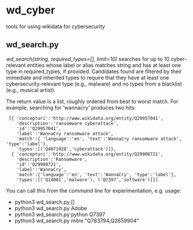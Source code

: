 # wd_cyber
tools for using wikidata for cybersecurity

## wd_search.py 

*wd_search(string, required_types=[], limit=10)* searches for up to 10 cyber-relevant entities whose label or alias matches string
and has at least one type in required_types, if provided.  Candidates found are filtered by their immediate and inherited types to require that they have at least one cybersecurity-relevant type (e.g., malware) and no types from a blacklist (e.g., musical artist).

The return value is a list, roughly ordered from best to worst match.  For example, searching for 'wannacry' produces two hits:
```
 [{ 'concepturi':'http://www.wikidata.org/entity/Q29957041',
    'description':'ransomware cyberattack',
    'id':'Q29957041',
    'label':'WannaCry ransomware attack',
    'match':{ 'language':'en', 'text':'WannaCry ransomware attack', 'type':'label'},
    'types':[('Q4071928','cyberattack')]},
  { 'concepturi':'http://www.wikidata.org/entity/Q29908721',
    'description':'Ransomware',
    'id':'Q29908721',
    'label':'WannaCry',
    'match':{'language':'en', 'text':'WannaCry', 'type':'label'},
    'types':[('Q14001','malware'), ('Q7397','software')]}]
```

You can call this from the *command line* for experimentation, e.g. usage:
 * python3 wd_search.py <string> [<required types>]
 * python3 wd_search.py Adobe
 * python3 wd_search.py python Q7397
 * python3 wd_search.py mitre  "Q783794,Q2659904"

